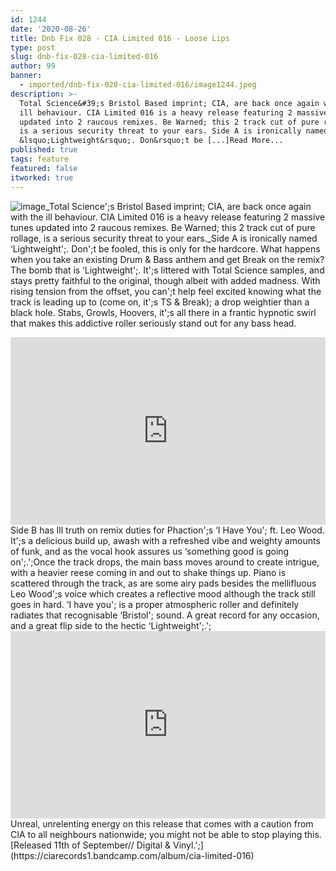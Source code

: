 ```yaml
---
id: 1244
date: '2020-08-26'
title: Dnb Fix 028 - CIA Limited 016 - Loose Lips
type: post
slug: dnb-fix-028-cia-limited-016
author: 99
banner:
  - imported/dnb-fix-028-cia-limited-016/image1244.jpeg
description: >-
  Total Science&#39;s Bristol Based imprint; CIA, are back once again with the
  ill behaviour. CIA Limited 016 is a heavy release featuring 2 massive tunes
  updated into 2 raucous remixes. Be Warned; this 2 track cut of pure rollage,
  is a serious security threat to your ears. Side A is ironically named
  &lsquo;Lightweight&rsquo;. Don&rsquo;t be [...]Read More...
published: true
tags: feature
featured: false
itworked: true
---
```

![image](../imported/dnb-fix-028-cia-limited-016/image1244.jpeg)_Total Science';s Bristol Based imprint; CIA, are back once again with the ill behaviour. CIA Limited 016 is a heavy release featuring 2 massive tunes updated into 2 raucous remixes. Be Warned; this 2 track cut of pure rollage, is a serious security threat to your ears._Side A is ironically named ‘Lightweight';. Don';t be fooled, this is only for the hardcore. What happens when you take an existing Drum & Bass anthem and get Break on the remix? The bomb that is ‘Lightweight';. It';s littered with Total Science samples, and stays pretty faithful to the original, though albeit with added madness. With rising tension from the offset, you can';t help feel excited knowing what the track is leading up to (come on, it';s TS & Break); a drop weightier than a black hole. Stabs, Growls, Hoovers, it';s all there in a frantic hypnotic swirl that makes this addictive roller seriously stand out for any bass head.

<iframe width='100%' height='300' scrolling='no' frameborder='no' allow='autoplay' src='https://www.youtube.com/embed/D1WiNNfUvSM'></iframe>Side B has Ill truth on remix duties for Phaction';s ‘I Have You'; ft. Leo Wood. It';s a delicious build up, awash with a refreshed vibe and weighty amounts of funk, and as the vocal hook assures us ‘something good is going on';.';Once the track drops, the main bass moves around to create intrigue, with a heavier reese coming in and out to shake things up. Piano is scattered through the track, as are some airy pads besides the mellifluous Leo Wood';s voice which creates a reflective mood although the track still goes in hard. ‘I have you'; is a proper atmospheric roller and definitely radiates that recognisable ‘Bristol'; sound. A great record for any occasion, and a great flip side to the hectic ‘Lightweight';.';

<iframe width='100%' height='300' scrolling='no' frameborder='no' allow='autoplay' src='https://www.youtube.com/embed/ArPU_VEElBI'></iframe>Unreal, unrelenting energy on this release that comes with a caution from CIA to all neighbours nationwide; you might not be able to stop playing this.[Released 11th of September// Digital & Vinyl.';](https://ciarecords1.bandcamp.com/album/cia-limited-016)